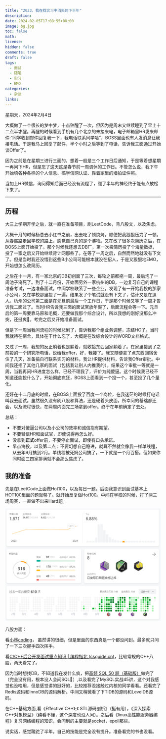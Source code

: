 ```yaml
---
title: "2023，我在找实习中消失的下半年"
description: 
date: 2024-02-05T17:08:55+08:00
image: bg.jpg
toc: false
math: 
license: 
hidden: false
comments: true
draft: false
tags:
  - 面试
  - 随笔
  - 实习
  - EMO
categories:
  - 杂谈
links:
---
```





星期天，2024年2月4日

大概做了一个很长的梦中梦，十点钟醒了一次，但因为是周末又继续睡到了早上十二点半才醒。再醒的时候看到手机有几个北京的未接来电，电子邮箱里HR发来邮件:“同学收到邮件回复我一下，我电话联系同学哈”，BOSS里面也有人发消息让我接电话。于是我马上回复了邮件，半个小时之后等到了电话，告诉我三面通过开始谈Offer了。

因为之前是在星期三进行三面的，想着一般是三个工作日后通知，于是等着想星期一再问下HR，但是忘了这天这是春节前一周调休的工作日。不管怎么说，我下午开始填各种各样的个人信息、搞学信网认证、靠着家里的墙拍证件照。

当加上HR微信，询问得知后面已经没有流程了，绷了半年的神经终于能有点放松下来了。

---

## 历程

大三上学期开学之后，就一直在准备项目，刷LeetCode，背八股文，以及焦虑。



大概十月的时候杨总去小红书之前，出去吃了顿烧烤，顺便把我狠狠压力了一顿。从春熙路走回学校的路上，感觉自己真的是个沸物。又在改了很多次简历之后，在BOSS上面开始投了。那个时候我还想去DB厂，第一次投简历投了个海量数据，投了一家之后又开始继续背计网那些了。在等了一周之后，自然而然地就没有下文了。但是当时我还没悟到这些B小公司可能根本就没在招人，于是又狠狠地EMO，开始想怎么改简历。



之后在十一月，有一家北京的DB初创面了三次，每轮之前都拖一周，最后泡了一周池子淹死了。到了十二月份，开始面另外一家杭州的DB，一边复习自己的课程准备考试，一边准备面试。中间学校联系了一些企业，发现了有一开始我投的那家小公司，又在学校那里投了一遍。结果发了个笔试就没有下文了，估计又是在逗人。杭州的公司第二面是在元旦前最后一个工作日，于是那个时候又等了一周才告诉我二面过了。当时HR告诉我三面的面试官放年假了，后面流程会等一下。元旦后的第一周要靠马原和毛概，还要做我那个综合设计，所以我想的刚好没那么冲突，还挺爽🤗。考完之后又开始准备面试。



但是下一周当我问流程的时候悲剧了，告诉我那个组业务调整，冻结HC了。当时我就待在宿舍，具体在干什么忘了，大概是在改综合设计的WORD文档格式。



又过了一周，我想的反正躺着也是躺着，就收拾东西回家躺着了。在家里接到了之前投的一个研究所电话，说给我offer，好，我接了。我又随便拿了点东西回宿舍住了几天，准备搞自行联系实习的材料。我让HR提供材料，告诉我Offer审批。中间我还拒了其他几家的面试（包括我让别人内推我的），结果这个审批一等就是一周，当我再问HR进度怎么样，已经不理我了，评价为纯傻逼。这个时候我已经不知道还能投什么了，开始彻底疯狂，BOSS上面看到一个投一个，甚至投了几个量化。



还好在十二月底的时候，在BOSS上面投了百度一个岗位，在我迷茫的时候打电话叫我去面试。虽然很久没有刷八股和算法，还是硬着头皮面，所幸问的基础都还会，以及流程很快，在两周内面完三场拿到offer。终于在年前确定了去处。



总结：

- 不要对傻逼公司以及小公司的效率和诚信抱有期望。
- 不要轻信HR和面试官，即使说得再怎么好。
- 没拿到**正式**offer前，不要停止面试，即使有口头承诺。
- 早点海投，以及第二点：不要幻想自己稳进，就算不然就会像我一样单线程，从去年9月搞到2月。单线程被死妈公司搞了，一下就是一个月百搭。但如果你同时面三四家排满就不会那么焦虑了。





## 我的准备



先是在LeetCode上面做Hot100，以及每日一题。后面我意识到面试基本上HOT100里面的题就够了。就开始反复做Hot100。中间在学校的时候，打了两三场周赛，一直做不出来Hard题。



![LeetCode](image-20240205183447782.png)

八股方面：

看[小林coding](https://xiaolincoding.com/)， 虽然讲的很细，但是里面的东西真是一个都没问到。最多就只问了一下三次握手四次挥手。

看[C/C++后台开发面试重点知识 | 编程指北 (csguide.cn)](https://csguide.cn/cpp/)，比较常规的C++八股，两天看完了。

因为当时想找DB，不知道我在发什么疯，把[高频 SQL 50 题（基础版）](https://leetcode.cn/studyplan/sql-free-50/)做完了（完全没有用，根本没人会问SQL🤣）,以及看完了MySQL实战45讲，这个对我感觉也没啥用，但是感觉讲的挺好的，比较推荐没接触过内核的同学看看。还看完了Redis源码和InnoDB的源码解析。中间又稍微看了下TiDB的源码和LevelDB源码。

在C++基础方面,看《Effective C++》,《 STL源码剖析》（挺有用），《深入探索C++对象模型》（纯看不懂，这个深度也没人问）。之后看《linux高性能服务器编程》复习网络编程的知识，会问到的主要就是socket，epoll那些。

说实话，感觉蹉跎了半年。自己的技能是完全没有提升。准备看完的书也没看。



 
